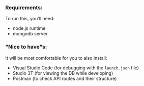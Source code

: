 ### Requirements:

To run this, you'll need:

- node.js runtime
- mongodb server

### "Nice to have"s:

It will be most comfortable for you to also install:

- Visual Studio Code (for debugging with the `launch.json` file)
- Studio 3T (for viewing the DB while developing)
- Postman (to check API routes and their structure)
